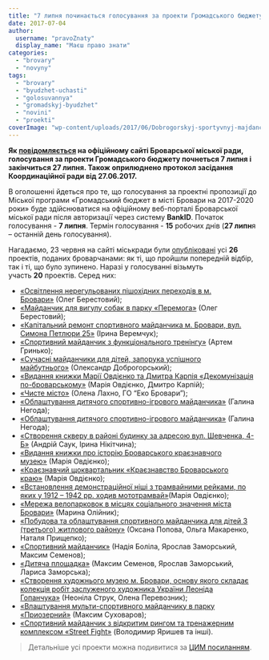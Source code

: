 ```yaml
---
title: "7 липня починається голосування за проекти Громадського бюджету"
date: 2017-07-04
author: 
  username: "pravoZnaty"
  display_name: "Маєш право знати"
categories: 
  - "brovary"
  - "novyny"
tags: 
  - "brovary"
  - "byudzhet-uchasti"
  - "golosuvannya"
  - "gromadskyj-byudzhet"
  - "novini"
  - "proekti"
coverImage: "wp-content/uploads/2017/06/Dobrogorskyj-sportyvnyj-majdanchyk-byudzhet-uchasti.jpg"
---
```


**Як [повідомляється](http://brovary-rada.gov.ua/news/15354.html) на офіційному сайті Броварської міської ради, голосування за проекти Громадського бюджету почнеться 7 липня і закінчиться 27 липня. Також оприлюднено протокол засідання Координаційної ради від 27.06.2017.**

В оголошенні йдеться про те, що голосування за проектні пропозиції до Міської програми «Громадський бюджет в місті Бровари на 2017-2020 роки» буде здійснюватися на офіційному веб-порталі Броварської міської ради після авторизації через систему **BankID**. Початок голосування - **7 липня**. Термін голосування - **15** робочих днів (**27 липн**я – останній день голосування).

Нагадаємо, 23 червня на сайті міськради були [опубліковані](https://mpz.brovary.org/proekty-gromadskogo-byudzhetu-oprylyudnyly-na-sajti-brovarskoyi-miskrady/) усі **26** проектів, поданих броварчанами: як ті, що пройшли попередній відбір, так і ті, що було зупинено. Наразі у голосуванні візьмуть участь **20** проектів. Серед них:

- [«Освітлення нерегульованих пішохідних переходів в м. Бровари»](https://onedrive.live.com/?authkey=%21AKJKjy9iZtmiqzo&id=76CC13A1B9E773BD%214495&cid=76CC13A1B9E773BD) (Олег Берестовий);
- [«Майданчик для вигулу собак в парку «Перемога»](https://onedrive.live.com/?authkey=%21AKJKjy9iZtmiqzo&id=76CC13A1B9E773BD%214494&cid=76CC13A1B9E773BD) (Олег Берестовий);
- [«Капітальний ремонт спортивного майданчика м. Бровари, вул. Симона Петлюри 25»](https://onedrive.live.com/?authkey=%21AKJKjy9iZtmiqzo&id=76CC13A1B9E773BD%214493&cid=76CC13A1B9E773BD) (Ірина Веремчук);
- [«Спортивний майданчик з функціонального тренінгу»](https://onedrive.live.com/?authkey=%21AKJKjy9iZtmiqzo&id=76CC13A1B9E773BD%214489&cid=76CC13A1B9E773BD) (Артем Гринько);
- [«Сучасні майданчики для дітей, запорука успішного майбутнього»](https://onedrive.live.com/?authkey=%21AKJKjy9iZtmiqzo&id=76CC13A1B9E773BD%214490&cid=76CC13A1B9E773BD) (Олександр Доброгорський);
- [«Видання книжки Марії Овдієнко та Дмитра Карпія «Декомунізація по-броварському»](https://onedrive.live.com/?authkey=%21AKJKjy9iZtmiqzo&id=76CC13A1B9E773BD%214491&cid=76CC13A1B9E773BD) (Марія Овдієнко, Дмитро Карпій);
- [«Чисте місто»](https://onedrive.live.com/?authkey=%21AKJKjy9iZtmiqzo&id=76CC13A1B9E773BD%214487&cid=76CC13A1B9E773BD) (Олена Лахно, ГО “Еко Бровари”);
- [«Облаштування дитячого спортивно-ігрового майданчика»](https://onedrive.live.com/?authkey=%21AKJKjy9iZtmiqzo&id=76CC13A1B9E773BD%214483&cid=76CC13A1B9E773BD) (Галина Негода);
- [«Облаштування дитячого спортивно-ігрового майданчика»](https://onedrive.live.com/?authkey=%21AKJKjy9iZtmiqzo&id=76CC13A1B9E773BD%214482&cid=76CC13A1B9E773BD) (Галина Негода);
- [«Створення скверу в районі будинку за адресою вул. Шевченка, 4-Б»](https://onedrive.live.com/?authkey=%21AKJKjy9iZtmiqzo&id=76CC13A1B9E773BD%214486&cid=76CC13A1B9E773BD) (Андрій Саук, Ірина Нікітчина);
- [«Видання книжки про історію Броварського краєзнавчого музею»](https://onedrive.live.com/?authkey=%21AKJKjy9iZtmiqzo&id=76CC13A1B9E773BD%214481&cid=76CC13A1B9E773BD) (Марія Овдієнко);
- [«Краєзнавчий щоквартальник «Краєзнавство Броварського краю»](https://onedrive.live.com/?authkey=%21AKJKjy9iZtmiqzo&id=76CC13A1B9E773BD%214480&cid=76CC13A1B9E773BD) (Марія Овдієнко);
- [«Встановлення демонстраційної ніші з трамвайними рейками, по яких у 1912 – 1942 рр. ходив мототрамвай»](https://onedrive.live.com/?authkey=%21AKJKjy9iZtmiqzo&id=76CC13A1B9E773BD%214479&cid=76CC13A1B9E773BD)(Марія Овдієнко);
- [«Мережа велопарковок в місцях соціального значення міста Бровари»](https://onedrive.live.com/?authkey=%21AKJKjy9iZtmiqzo&id=76CC13A1B9E773BD%214478&cid=76CC13A1B9E773BD) (Марина Олійник);
- [«Побудова та облаштування спортивного майданчика для дітей 3 (третього) житлового району»](https://onedrive.live.com/?authkey=%21AKJKjy9iZtmiqzo&id=76CC13A1B9E773BD%214477&cid=76CC13A1B9E773BD) (Оксана Попова, Ольга Макаренко, Наталя Прищепко);
- [«Спортивний майданчик»](https://onedrive.live.com/?authkey=%21AKJKjy9iZtmiqzo&id=76CC13A1B9E773BD%214476&cid=76CC13A1B9E773BD) (Надія Боліла, Ярослав Заморський, Максим Семенов);
- [«Дитяча площадка»](https://onedrive.live.com/?authkey=%21AKJKjy9iZtmiqzo&id=76CC13A1B9E773BD%214472&cid=76CC13A1B9E773BD) (Максим Семенов, Ярослав Заморський, Лариса Заморська);
- [«Створення художнього музею м. Бровари, основу якого складає колекція робіт заслуженого художника України Леоніда Гопанчука»](https://onedrive.live.com/?authkey=%21AKJKjy9iZtmiqzo&id=76CC13A1B9E773BD%214471&cid=76CC13A1B9E773BD) (Неоніла Струк, Олена Перевозник);
- [«Влаштування мульти-спортивного майданчику в парку «Приозерний»](https://onedrive.live.com/?authkey=%21AKJKjy9iZtmiqzo&id=76CC13A1B9E773BD%214470&cid=76CC13A1B9E773BD) (Максим Суховаров);
- [«Спортивний майданчик з відкритим рингом та тренажерним комплексом «Street Fight»](https://onedrive.live.com/?authkey=%21AKJKjy9iZtmiqzo&id=76CC13A1B9E773BD%214469&cid=76CC13A1B9E773BD) (Володимир Яришев та інші). 

> Детальніше усі проекти можна подивитися за [ЦИМ посиланням](https://onedrive.live.com/?authkey=%21AJKgiDN8S5ReUMo&id=76CC13A1B9E773BD%214729&cid=76CC13A1B9E773BD).
